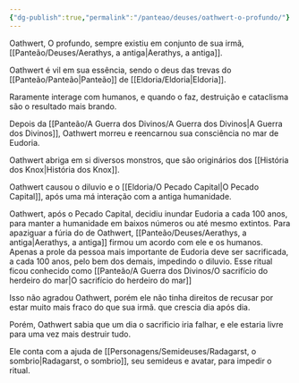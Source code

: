 ```yaml
---
{"dg-publish":true,"permalink":"/panteao/deuses/oathwert-o-profundo/"}
---
```






Oathwert, O profundo, sempre existiu em conjunto de sua irmã, [[Panteão/Deuses/Aerathys, a antiga\|Aerathys, a antiga]]. 


Oathwert é vil em sua essência, sendo o deus das trevas do [[Panteão/Panteão\|Panteão]] de [[Eldoria/Eldoria\|Eldoria]]. 

Raramente interage com humanos, e quando o faz, destruição e cataclisma são o resultado mais brando. 

Depois da [[Panteão/A Guerra dos Divinos/A Guerra dos Divinos\|A Guerra dos Divinos]], Oathwert morreu e reencarnou sua consciência no mar de Eudoria.

Oathwert abriga em si diversos monstros, que são originários dos [[História dos Knox\|História dos Knox]]. 

Oathwert causou o diluvio e o [[Eldoria/O Pecado Capital\|O Pecado Capital]], após uma má interação com a antiga humanidade.


Oathwert, após o Pecado Capital, decidiu inundar Eudoria a cada 100 anos, para manter a humanidade em baixos números ou até mesmo extintos. Para apaziguar a fúria do de Oathwert, [[Panteão/Deuses/Aerathys, a antiga\|Aerathys, a antiga]] firmou um acordo com ele e os humanos. Apenas a prole da pessoa mais importante de Eudoria deve ser sacrificada, a cada 100 anos, pelo bem dos demais, impedindo o diluvio. Esse ritual ficou conhecido como [[Panteão/A Guerra dos Divinos/O sacrifício do herdeiro do mar\|O sacrifício do herdeiro do mar]]

Isso não agradou Oathwert, porém ele não tinha direitos de recusar por estar muito mais fraco do que sua irmã. que crescia dia após dia. 

Porém, Oathwert sabia que um dia o sacrificio iria falhar, e ele estaria livre para uma vez mais destruir tudo. 

Ele conta com a ajuda de [[Personagens/Semideuses/Radagarst, o sombrio\|Radagarst, o sombrio]], seu semideus e avatar, para impedir o ritual. 